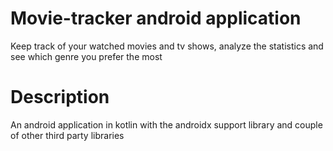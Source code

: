 # Movie-tracker android application
Keep track of your watched movies and tv shows, analyze the statistics and see which genre you prefer the most

# Description
An android application in kotlin with the androidx support library and couple of other third party libraries


